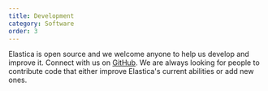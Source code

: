 ```yaml
---
title: Development
category: Software
order: 3
---
```


Elastica is open source and we welcome anyone to help us develop and improve it. Connect with us on [GitHub](link_for_github). We are always looking for people to contribute code that either improve Elastica's current abilities or add new ones. 



